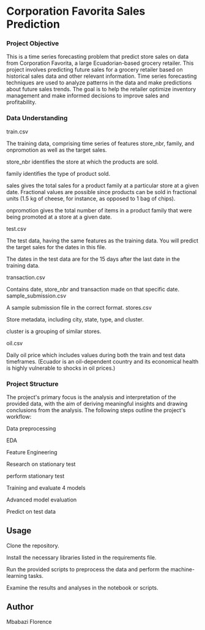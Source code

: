 # Corporation Favorita Sales Prediction

### Project Objective

This is a time series forecasting problem that predict store sales on data from Corporation Favorita, a large Ecuadorian-based grocery retailer. This project involves predicting future sales for a grocery retailer based on historical sales data and other relevant information. Time series forecasting techniques are used to analyze patterns in the data and make predictions about future sales trends. The goal is to help the retailer optimize inventory management and make informed decisions to improve sales and profitability.

### Data Understanding

train.csv

The training data, comprising time series of features store_nbr, family, and onpromotion as well as the target sales.

store_nbr identifies the store at which the products are sold.

family identifies the type of product sold.

sales gives the total sales for a product family at a particular store at a given date. Fractional values are possible since products can be sold in fractional units (1.5 kg of cheese, for instance, as opposed to 1 bag of chips).

onpromotion gives the total number of items in a product family that were being promoted at a store at a given date.

test.csv

The test data, having the same features as the training data. You will predict the target sales for the dates in this file.

The dates in the test data are for the 15 days after the last date in the training data.

transaction.csv

Contains date, store_nbr and transaction made on that specific date.
sample_submission.csv

A sample submission file in the correct format.
stores.csv

Store metadata, including city, state, type, and cluster.

cluster is a grouping of similar stores.

oil.csv

Daily oil price which includes values during both the train and test data timeframes. (Ecuador is an oil-dependent country and its economical health is highly vulnerable to shocks in oil prices.)
           
### Project Structure

The project's primary focus is the analysis and interpretation of the provided data, with the aim of deriving meaningful insights and drawing conclusions from the analysis. The following steps outline the project's workflow:

Data preprocessing

EDA

Feature Engineering

Research on stationary test

perform stationary test

Training and evaluate 4 models

Advanced model evaluation

Predict on test data


## Usage

Clone the repository.

Install the necessary libraries listed in the requirements file.

Run the provided scripts to preprocess the data and perform the machine-learning tasks.

Examine the results and analyses in the notebook or scripts.

## Author

Mbabazi Florence
